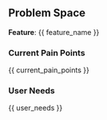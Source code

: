 ## Problem Space

**Feature**: {{ feature_name }}

### Current Pain Points

{{ current_pain_points }}

### User Needs

{{ user_needs }}